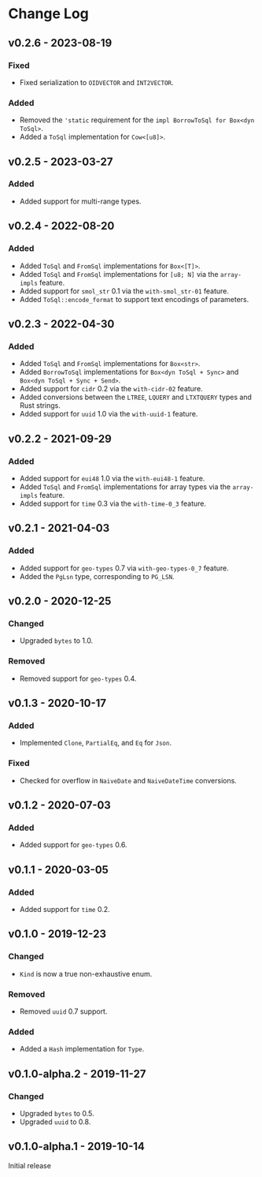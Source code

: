 # Change Log

## v0.2.6 - 2023-08-19

### Fixed

* Fixed serialization to `OIDVECTOR` and `INT2VECTOR`.

### Added

* Removed the `'static` requirement for the `impl BorrowToSql for Box<dyn ToSql>`.
* Added a `ToSql` implementation for `Cow<[u8]>`.

## v0.2.5 - 2023-03-27

### Added

* Added support for multi-range types.

## v0.2.4 - 2022-08-20

### Added

* Added `ToSql` and `FromSql` implementations for `Box<[T]>`.
* Added `ToSql` and `FromSql` implementations for `[u8; N]` via the `array-impls` feature.
* Added support for `smol_str` 0.1 via the `with-smol_str-01` feature.
* Added `ToSql::encode_format` to support text encodings of parameters.

## v0.2.3 - 2022-04-30

### Added

* Added `ToSql` and `FromSql` implementations for `Box<str>`.
* Added `BorrowToSql` implementations for `Box<dyn ToSql + Sync>` and `Box<dyn ToSql + Sync + Send>`.
* Added support for `cidr` 0.2 via the `with-cidr-02` feature.
* Added conversions between the `LTREE`, `LQUERY` and `LTXTQUERY` types and Rust strings.
* Added support for `uuid` 1.0 via the `with-uuid-1` feature.

## v0.2.2 - 2021-09-29

### Added

* Added support for `eui48` 1.0 via the `with-eui48-1` feature.
* Added `ToSql` and `FromSql` implementations for array types via the `array-impls` feature.
* Added support for `time` 0.3 via the `with-time-0_3` feature.

## v0.2.1 - 2021-04-03

### Added

* Added support for `geo-types` 0.7 via `with-geo-types-0_7` feature.
* Added the `PgLsn` type, corresponding to `PG_LSN`.

## v0.2.0 - 2020-12-25

### Changed

* Upgraded `bytes` to 1.0.

### Removed

* Removed support for `geo-types` 0.4.

## v0.1.3 - 2020-10-17

### Added

* Implemented `Clone`, `PartialEq`, and `Eq` for `Json`.

### Fixed

* Checked for overflow in `NaiveDate` and `NaiveDateTime` conversions.

## v0.1.2 - 2020-07-03

### Added

* Added support for `geo-types` 0.6.

## v0.1.1 - 2020-03-05

### Added

* Added support for `time` 0.2.

## v0.1.0 - 2019-12-23

### Changed

* `Kind` is now a true non-exhaustive enum.

### Removed

* Removed `uuid` 0.7 support.

### Added

* Added a `Hash` implementation for `Type`.

## v0.1.0-alpha.2 - 2019-11-27

### Changed

* Upgraded `bytes` to 0.5.
* Upgraded `uuid` to 0.8.

## v0.1.0-alpha.1 - 2019-10-14

Initial release
